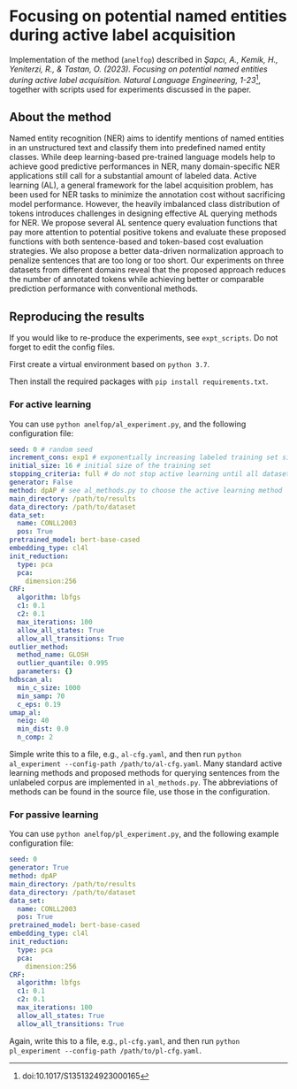 # Focusing on potential named entities during active label acquisition
Implementation of the method (`anelfop`) described in *Şapcı, A., Kemik, H., Yeniterzi, R., & Tastan, O. (2023). Focusing on potential named entities during active label acquisition. Natural Language Engineering, 1-23*[^1], together with scripts used for experiments discussed in the paper.

[^1]: doi:10.1017/S1351324923000165

## About the method
Named entity recognition (NER) aims to identify mentions of named entities in an unstructured text and classify them into predefined named entity classes.
While deep learning-based pre-trained language models help to achieve good predictive performances in NER, many domain-specific NER applications still call for a substantial amount of labeled data.
Active learning (AL), a general framework for the label acquisition problem, has been used for NER tasks to minimize the annotation cost without sacrificing model performance.
However, the heavily imbalanced class distribution of tokens introduces challenges in designing effective AL querying methods for NER.
We propose several AL sentence query evaluation functions that pay more attention to potential positive tokens and evaluate these proposed functions with both sentence-based and token-based cost evaluation strategies.
We also propose a better data-driven normalization approach to penalize sentences that are too long or too short.
Our experiments on three datasets from different domains reveal that the proposed approach reduces the number of annotated tokens while achieving better or comparable prediction performance with conventional methods.

## Reproducing the results
If you would like to re-produce the experiments, see `expt_scripts`.
Do not forget to edit the config files.

First create a virtual environment based on `python 3.7`.

Then install the required packages with `pip install requirements.txt`.

### For active learning
You can use `python anelfop/al_experiment.py`, and the following configuration file:
```yaml
seed: 0 # random seed
increment_cons: exp1 # exponentıally increasing labeled training set size
initial_size: 16 # initial size of the training set
stopping_criteria: full # do not stop active learning until all dataset is labeled
generator: False
method: dpAP # see al_methods.py to choose the active learning method
main_directory: /path/to/results
data_directory: /path/to/dataset
data_set:
  name: CONLL2003
  pos: True
pretrained_model: bert-base-cased
embedding_type: cl4l
init_reduction:
  type: pca
  pca:
    dimension:256
CRF:
  algorithm: lbfgs
  c1: 0.1
  c2: 0.1
  max_iterations: 100
  allow_all_states: True
  allow_all_transitions: True
outlier_method:
  method_name: GLOSH
  outlier_quantile: 0.995
  parameters: {}
hdbscan_al:
  min_c_size: 1000
  min_samp: 70
  c_eps: 0.19
umap_al:
  neig: 40
  min_dist: 0.0
  n_comp: 2
```
Simple write this to a file, e.g., `al-cfg.yaml`, and then run `python al_experiment --config-path /path/to/al-cfg.yaml`.
Many standard active learning methods and proposed methods for querying sentences from the unlabeled corpus are implemented in `al_methods.py`. The abbreviations of methods can be found in the source file, use those in the configuration.

### For passive learning
You can use `python anelfop/pl_experiment.py`, and the following example configuration file:
```yaml
seed: 0
generator: True
method: dpAP
main_directory: /path/to/results
data_directory: /path/to/dataset
data_set:
  name: CONLL2003
  pos: True
pretrained_model: bert-base-cased
embedding_type: cl4l
init_reduction:
  type: pca
  pca:
    dimension:256
CRF:
  algorithm: lbfgs
  c1: 0.1
  c2: 0.1
  max_iterations: 100
  allow_all_states: True
  allow_all_transitions: True
```
Again, write this to a file, e.g., `pl-cfg.yaml`, and then run `python pl_experiment --config-path /path/to/pl-cfg.yaml`.
